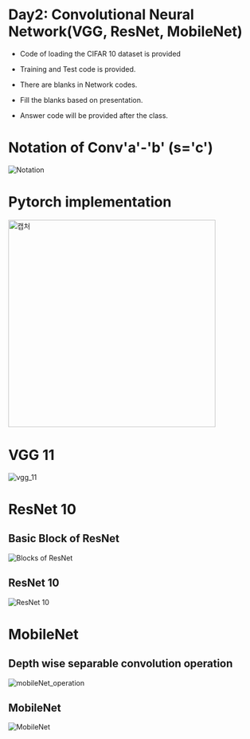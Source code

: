 # Day2: Convolutional Neural Network(VGG, ResNet, MobileNet)
- Code of loading the CIFAR 10 dataset is provided 
- Training and Test code is provided. 

- There are blanks in Network codes. 
- Fill the blanks based on presentation.
- Answer code will be provided after the class. 

# Notation of Conv'a'-'b' (s='c')
![Notation](https://user-images.githubusercontent.com/55013577/89793328-b6e49b00-db60-11ea-9c7a-f301e5ae5ab1.PNG)

# Pytorch implementation 
<img width="416" alt="캡처" src="https://user-images.githubusercontent.com/55013577/89855729-48d8bc00-dbd2-11ea-8c67-7e687b6af1dc.PNG">

# VGG 11
![vgg_11](https://user-images.githubusercontent.com/55013577/89793563-f7dcaf80-db60-11ea-90d3-fad890729feb.PNG)

# ResNet 10 
## Basic Block of ResNet 
![Blocks of ResNet](https://user-images.githubusercontent.com/55013577/89793570-fa3f0980-db60-11ea-9057-2fcf8a15337e.PNG)
## ResNet 10 
![ResNet 10](https://user-images.githubusercontent.com/55013577/89793567-f9a67300-db60-11ea-97ca-c3426c11e70b.PNG)

# MobileNet 
## Depth wise separable convolution operation 
![mobileNet_operation](https://user-images.githubusercontent.com/55013577/89793576-fc08cd00-db60-11ea-8ce1-247597acc3e6.PNG)

## MobileNet 
![MobileNet](https://user-images.githubusercontent.com/55013577/89793572-fb703680-db60-11ea-9a3d-b97b09ef6140.PNG)
